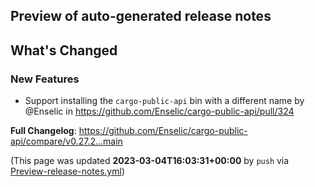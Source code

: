 ## Preview of auto-generated release notes
<!-- Release notes generated using configuration in .github/release.yml at main -->

## What's Changed
### New Features
* Support installing the `cargo-public-api` bin with a different name by @Enselic in https://github.com/Enselic/cargo-public-api/pull/324


**Full Changelog**: https://github.com/Enselic/cargo-public-api/compare/v0.27.2...main


(This page was updated **2023-03-04T16:03:31+00:00** by `push` via [Preview-release-notes.yml](https://github.com/Enselic/cargo-public-api/actions/runs/4331772554))
